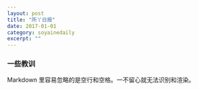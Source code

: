 ```yaml
---
layout: post
title: "所丫日报" 
date: 2017-01-01 
category: soyainedaily 
excerpt: ""
---
```


### 一些教训

Markdown 里容易忽略的是空行和空格。一不留心就无法识别和渲染。